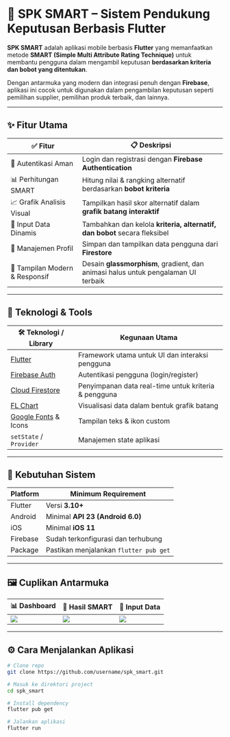 # 🧠 SPK SMART – Sistem Pendukung Keputusan Berbasis Flutter

**SPK SMART** adalah aplikasi mobile berbasis **Flutter** yang memanfaatkan metode **SMART (Simple Multi Attribute Rating Technique)** untuk membantu pengguna dalam mengambil keputusan **berdasarkan kriteria dan bobot yang ditentukan**.

Dengan antarmuka yang modern dan integrasi penuh dengan **Firebase**, aplikasi ini cocok untuk digunakan dalam pengambilan keputusan seperti pemilihan supplier, pemilihan produk terbaik, dan lainnya.

---

## ✨ Fitur Utama

| ✅ Fitur                           | 📋 Deskripsi                                                                 |
|-----------------------------------|------------------------------------------------------------------------------|
| 🔐 Autentikasi Aman               | Login dan registrasi dengan **Firebase Authentication**                     |
| 📊 Perhitungan SMART              | Hitung nilai & rangking alternatif berdasarkan **bobot kriteria**            |
| 📈 Grafik Analisis Visual         | Tampilkan hasil skor alternatif dalam **grafik batang interaktif**          |
| 📝 Input Data Dinamis             | Tambahkan dan kelola **kriteria, alternatif, dan bobot** secara fleksibel   |
| 👤 Manajemen Profil               | Simpan dan tampilkan data pengguna dari **Firestore**                       |
| 🎨 Tampilan Modern & Responsif    | Desain **glassmorphism**, gradient, dan animasi halus untuk pengalaman UI terbaik |

---

## 🧰 Teknologi & Tools

| 🛠️ Teknologi / Library             | Kegunaan Utama                                                   |
|-----------------------------------|------------------------------------------------------------------|
| [Flutter](https://flutter.dev)    | Framework utama untuk UI dan interaksi pengguna                  |
| [Firebase Auth](https://firebase.google.com/products/auth) | Autentikasi pengguna (login/register)                           |
| [Cloud Firestore](https://firebase.google.com/products/firestore) | Penyimpanan data real-time untuk kriteria & pengguna          |
| [FL Chart](https://pub.dev/packages/fl_chart) | Visualisasi data dalam bentuk grafik batang                      |
| [Google Fonts](https://pub.dev/packages/google_fonts) & Icons | Tampilan teks & ikon custom                                      |
| `setState` / `Provider`           | Manajemen state aplikasi                                         |

---

## 📱 Kebutuhan Sistem

| Platform  | Minimum Requirement                      |
|-----------|-------------------------------------------|
| Flutter   | Versi **3.10+**                          |
| Android   | Minimal **API 23 (Android 6.0)**         |
| iOS       | Minimal **iOS 11**                       |
| Firebase  | Sudah terkonfigurasi dan terhubung       |
| Package   | Pastikan menjalankan `flutter pub get`   |

---

## 🖼️ Cuplikan Antarmuka

| 📊 Dashboard | 🧮 Hasil SMART | 📝 Input Data |
|-------------|----------------|---------------|
| ![](screenshots/dashboard.png) | ![](screenshots/hasil.png) | ![](screenshots/input.png) |

---

## ⚙️ Cara Menjalankan Aplikasi

```bash
# Clone repo
git clone https://github.com/username/spk_smart.git

# Masuk ke direktori project
cd spk_smart

# Install dependency
flutter pub get

# Jalankan aplikasi
flutter run
